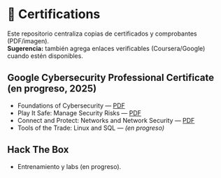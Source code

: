 # 📜 Certifications

Este repositorio centraliza copias de certificados y comprobantes (PDF/imagen).  
**Sugerencia:** también agrega enlaces verificables (Coursera/Google) cuando estén disponibles.

## Google Cybersecurity Professional Certificate (en progreso, 2025)
- Foundations of Cybersecurity — [PDF](./Foundations_of_Cybersecurity.pdf) 
- Play It Safe: Manage Security Risks — [PDF](./Play_It_Safe.pdf)
- Connect and Protect: Networks and Network Security — [PDF](./Connect_and_Protect.pdf)
- Tools of the Trade: Linux and SQL — *(en progreso)*

## Hack The Box
- Entrenamiento y labs (en progreso).
